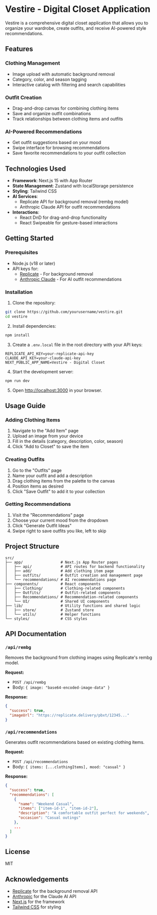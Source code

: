 # Vestire - Digital Closet Application

Vestire is a comprehensive digital closet application that allows you to organize your wardrobe, create outfits, and receive AI-powered style recommendations.

## Features

### Clothing Management
- Image upload with automatic background removal
- Category, color, and season tagging
- Interactive catalog with filtering and search capabilities

### Outfit Creation
- Drag-and-drop canvas for combining clothing items
- Save and organize outfit combinations
- Track relationships between clothing items and outfits

### AI-Powered Recommendations
- Get outfit suggestions based on your mood
- Swipe interface for browsing recommendations
- Save favorite recommendations to your outfit collection

## Technologies Used

- **Framework**: Next.js 15 with App Router
- **State Management**: Zustand with localStorage persistence
- **Styling**: Tailwind CSS
- **AI Services**:
  - Replicate API for background removal (rembg model)
  - Anthropic Claude API for outfit recommendations
- **Interactions**:
  - React DnD for drag-and-drop functionality
  - React Swipeable for gesture-based interactions

## Getting Started

### Prerequisites

- Node.js (v18 or later)
- API keys for:
  - [Replicate](https://replicate.com/) - For background removal
  - [Anthropic Claude](https://www.anthropic.com/) - For AI outfit recommendations

### Installation

1. Clone the repository:
```bash
git clone https://github.com/yourusername/vestire.git
cd vestire
```

2. Install dependencies:
```bash
npm install
```

3. Create a `.env.local` file in the root directory with your API keys:
```
REPLICATE_API_KEY=your-replicate-api-key
CLAUDE_API_KEY=your-claude-api-key
NEXT_PUBLIC_APP_NAME=Vestire - Digital Closet
```

4. Start the development server:
```bash
npm run dev
```

5. Open [http://localhost:3000](http://localhost:3000) in your browser.

## Usage Guide

### Adding Clothing Items
1. Navigate to the "Add Item" page
2. Upload an image from your device
3. Fill in the details (category, description, color, season)
4. Click "Add to Closet" to save the item

### Creating Outfits
1. Go to the "Outfits" page
2. Name your outfit and add a description
3. Drag clothing items from the palette to the canvas
4. Position items as desired
5. Click "Save Outfit" to add it to your collection

### Getting Recommendations
1. Visit the "Recommendations" page
2. Choose your current mood from the dropdown
3. Click "Generate Outfit Ideas"
4. Swipe right to save outfits you like, left to skip

## Project Structure

```
src/
├── app/                 # Next.js App Router pages
│   ├── api/             # API routes for backend functionality
│   ├── add/             # Add clothing item page
│   ├── outfits/         # Outfit creation and management page
│   └── recommendations/ # AI recommendations page
├── components/          # React components
│   ├── Clothing/        # Clothing-related components
│   ├── Outfits/         # Outfit-related components
│   ├── Recommendations/ # Recommendation-related components
│   └── UI/              # Shared UI components
├── lib/                 # Utility functions and shared logic
│   ├── store/           # Zustand store
│   └── utils/           # Helper functions
└── styles/              # CSS styles
```

## API Documentation

### `/api/rembg`
Removes the background from clothing images using Replicate's rembg model.

**Request:**
- `POST /api/rembg`
- Body: `{ image: "base64-encoded-image-data" }`

**Response:**
```json
{
  "success": true,
  "imageUrl": "https://replicate.delivery/pbxt/12345..."
}
```

### `/api/recommendations`
Generates outfit recommendations based on existing clothing items.

**Request:**
- `POST /api/recommendations`
- Body: `{ items: [...clothingItems], mood: "casual" }`

**Response:**
```json
{
  "success": true,
  "recommendations": [
    {
      "name": "Weekend Casual",
      "items": ["item-id-1", "item-id-2"],
      "description": "A comfortable outfit perfect for weekends",
      "occasion": "Casual outings"
    },
    ...
  ]
}
```

## License

MIT

## Acknowledgements

- [Replicate](https://replicate.com/) for the background removal API
- [Anthropic](https://www.anthropic.com/) for the Claude AI API
- [Next.js](https://nextjs.org/) for the framework
- [Tailwind CSS](https://tailwindcss.com/) for styling
